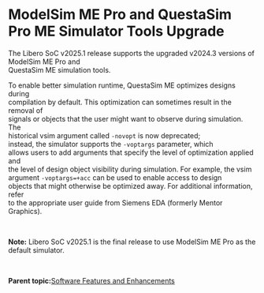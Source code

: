 # ModelSim ME Pro and QuestaSim Pro ME Simulator Tools Upgrade

The Libero SoC v2025.1 release supports the upgraded v2024.3 versions of ModelSim ME Pro and<br /> QuestaSim ME simulation tools.

To enable better simulation runtime, QuestaSim ME optimizes designs during<br /> compilation by default. This optimization can sometimes result in the removal of<br /> signals or objects that the user might want to observe during simulation. The<br /> historical vsim argument called `-novopt` is now deprecated;<br /> instead, the simulator supports the `-voptargs` parameter, which<br /> allows users to add arguments that specify the level of optimization applied and<br /> the level of design object visibility during simulation. For example, the vsim<br /> argument `-voptargs=+acc` can be used to enable access to design<br /> objects that might otherwise be optimized away. For additional information, refer<br /> to the appropriate user guide from Siemens EDA \(formerly Mentor Graphics\).

<br />

**Note:** Libero SoC v2025.1 is the final release to use ModelSim ME Pro as the default simulator.

<br />

**Parent topic:**[Software Features and Enhancements](GUID-A4434C60-F587-46B4-BEE0-8A180B25A0CB.md)

